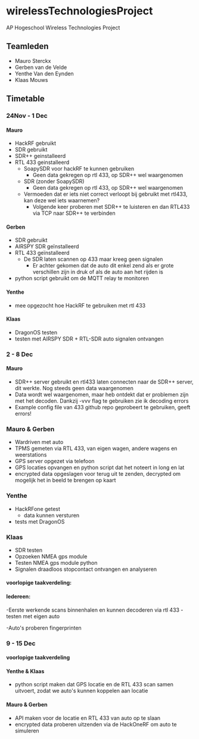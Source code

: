 # wirelessTechnologiesProject
AP Hogeschool Wireless Technologies Project

## Teamleden
- Mauro Sterckx
- Gerben van de Velde
- Yenthe Van den Eynden
- Klaas Mouws

## Timetable
### 24Nov - 1 Dec
#### Mauro
- HackRF gebruikt
- SDR gebruikt
- SDR++ geinstalleerd
- RTL 433 geinstalleerd
  - SoapySDR voor hackRF te kunnen gebruiken
    - Geen data gekregen op rtl 433, op SDR++ wel waargenomen
  - SDR (zonder SoapySDR)
    - Geen data gekregen op rtl 433, op SDR++ wel waargenomen
  - Vermoeden dat er iets niet correct verloopt bij gebruikt met rtl433, kan deze wel iets waarnemen?
    - Volgende keer proberen met SDR++ te luisteren en dan RTL433 via TCP naar SDR++ te verbinden
#### Gerben
- SDR gebruikt 
- AIRSPY SDR geïnstalleerd
- RTL 433 geïnstalleerd
  - De SDR laten scannen op 433 maar kreeg geen signalen
    - Er achter gekomen dat de auto dit enkel zend als er grote verschillen zijn in druk of als de auto aan het rijden is
- python script gebruikt om de MQTT relay te monitoren
#### Yenthe
- mee opgezocht hoe HackRF te gebruiken met rtl 433
#### Klaas
- DragonOS testen
- testen met AIRSPY SDR + RTL-SDR auto signalen ontvangen
### 2 - 8 Dec
#### Mauro
- SDR++ server gebruikt en rtl433 laten connecten naar de SDR++ server, dit werkte. Nog steeds geen data waargenomen
- Data wordt wel waargenomen, maar heb ontdekt dat er problemen zijn met het decoden. Dankzij -vvv flag te gebruiken zie ik decoding errors
- Example config file van 433 github repo geprobeert te gebruiken, geeft errors!

### Mauro & Gerben

 - Wardriven met auto
 - TPMS gemeten via RTL 433, van eigen wagen, andere wagens en weerstations
 - GPS server opgezet via telefoon
 - GPS locaties opvangen en python script dat het noteert in long en lat
 - encrypted data opgeslagen voor terug uit te zenden, decrypted om mogelijk het in beeld te brengen op kaart 

### Yenthe
- HackRFone getest
  - data kunnen versturen
- tests met DragonOS

### Klaas
- SDR testen
- Opzoeken NMEA gps module
- Testen NMEA gps module python
- Signalen draadloos stopcontact ontvangen en analyseren

#### voorlopige taakverdeling:
#### Iedereen: 
  -Eerste werkende scans binnenhalen en kunnen decoderen via rtl 433
    -testen met eigen auto

  -Auto's proberen fingerprinten

### 9 - 15 Dec

#### voorlopige taakverdeling

#### Yenthe & Klaas 
  - python script maken dat GPS locatie en de RTL 433 scan samen uitvoert, zodat we auto's kunnen koppelen aan locatie

#### Mauro & Gerben
  - API maken voor de locatie en RTL 433 van auto op te slaan
  - encrypted data proberen uitzenden via de HackOneRF om auto te simuleren

